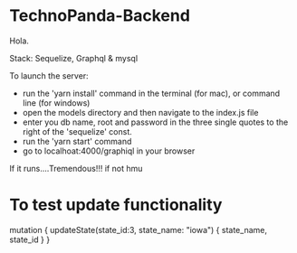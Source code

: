 # TechnoPanda-Backend

Hola.

Stack: Sequelize, Graphql & mysql

To launch the server:
  - run the 'yarn install' command in the terminal (for mac), or command line (for windows)
  - open the models directory and then navigate to the index.js file
  - enter you db name, root and password in the three single quotes to the right of the 'sequelize' const.
  - run the 'yarn start' command
  - go to localhoat:4000/graphiql in your browser

If it runs....Tremendous!!!
if not hmu

# To test update functionality

mutation {
	updateState(state_id:3, state_name: "iowa") {
    state_name,
    state_id
  }
}
